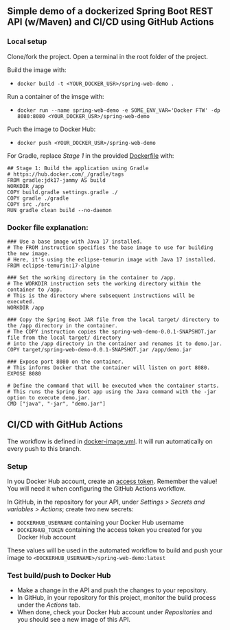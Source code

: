 ## Simple demo of a dockerized Spring Boot REST API (w/Maven) and CI/CD using GitHub Actions

### Local setup

Clone/fork the project. Open a terminal in the root folder of the project.

Build the image with:
* ``docker build -t <YOUR_DOCKER_USR>/spring-web-demo .``

Run a container of the imsge with:
* ``docker run --name spring-web-demo -e SOME_ENV_VAR='Docker FTW' -dp 8080:8080 <YOUR_DOCKER_USR>/spring-web-demo``

Puch the image to Docker Hub:
* ``docker push <YOUR_DOCKER_USR>/spring-web-demo``

For Gradle, replace _Stage 1_ in the provided [Dockerfile](https://github.com/rezabmirzaei/java-fullstack-course/blob/main/spring-web-demo/Dockerfile) with:
```
## Stage 1: Build the application using Gradle
# https://hub.docker.com/_/gradle/tags
FROM gradle:jdk17-jammy AS build
WORKDIR /app
COPY build.gradle settings.gradle ./
COPY gradle ./gradle
COPY src ./src
RUN gradle clean build --no-daemon
```

### Docker file explanation:
```
### Use a base image with Java 17 installed.
# The FROM instruction specifies the base image to use for building the new image.
# Here, it's using the eclipse-temurin image with Java 17 installed.
FROM eclipse-temurin:17-alpine

### Set the working directory in the container to /app.
# The WORKDIR instruction sets the working directory within the container to /app.
# This is the directory where subsequent instructions will be executed.
WORKDIR /app

### Copy the Spring Boot JAR file from the local target/ directory to the /app directory in the container.
# The COPY instruction copies the spring-web-demo-0.0.1-SNAPSHOT.jar file from the local target/ directory 
# into the /app directory in the container and renames it to demo.jar.
COPY target/spring-web-demo-0.0.1-SNAPSHOT.jar /app/demo.jar

### Expose port 8080 on the container.
# This informs Docker that the container will listen on port 8080.
EXPOSE 8080

# Define the command that will be executed when the container starts.
# This runs the Spring Boot app using the Java command with the -jar option to execute demo.jar.
CMD ["java", "-jar", "demo.jar"]
```

## CI/CD with GitHub Actions

The workflow is defined in [docker-image.yml](https://github.com/rezabmirzaei/java-fullstack-course/blob/main/spring-web-demo/.github/workflows/docker-image.yml). It will run automatically on every push to this branch.

### Setup

In you Docker Hub account, create an [access token](https://docs.docker.com/docker-hub/access-tokens/). Remember the value! You will need it when configuring the GitHub Actions workflow.

In GitHub, in the repository for your API, under _Settings > Secrets and variables > Actions_; create two new secrets:
* ``DOCKERHUB_USERNAME`` containing your Docker Hub username
* ``DOCKERHUB_TOKEN`` containing the access token you created for you Docker Hub account

These values will be used in the automated workflow to build and push your image to ``<DOCKERHUB_USERNAME>/spring-web-demo:latest``

### Test build/push to Docker Hub

* Make a change in the API and push the changes to your repository.
* In GitHub, in your repository for this project, monitor the build process under the _Actions_ tab.
* When done, check your Docker Hub account under _Repositories_ and you should see a new image of this API.


